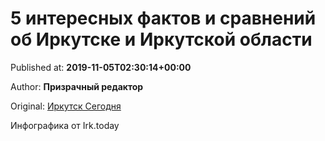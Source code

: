
# 5 интересных фактов и сравнений об Иркутске и Иркутской области

Published at: **2019-11-05T02:30:14+00:00**

Author: **Призрачный редактор**

Original: [Иркутск Сегодня](https://irk.today/2019/11/05/5-interesnyh-faktov-i-sravnenij-ob-irkutske-i-irkutskoj-oblasti/)

Инфографика от Irk.today
